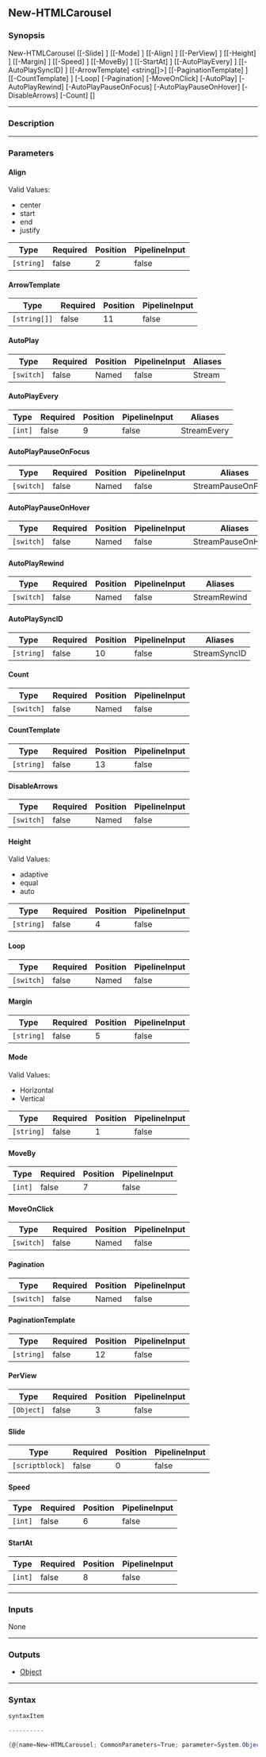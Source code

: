 New-HTMLCarousel
----------------

### Synopsis

New-HTMLCarousel [[-Slide] <scriptblock>] [[-Mode] <string>] [[-Align] <string>] [[-PerView] <Object>] [[-Height] <string>] [[-Margin] <string>] [[-Speed] <int>] [[-MoveBy] <int>] [[-StartAt] <int>] [[-AutoPlayEvery] <int>] [[-AutoPlaySyncID] <string>] [[-ArrowTemplate] <string[]>] [[-PaginationTemplate] <string>] [[-CountTemplate] <string>] [-Loop] [-Pagination] [-MoveOnClick] [-AutoPlay] [-AutoPlayRewind] [-AutoPlayPauseOnFocus] [-AutoPlayPauseOnHover] [-DisableArrows] [-Count] [<CommonParameters>]

---

### Description

---

### Parameters
#### **Align**

Valid Values:

* center
* start
* end
* justify

|Type      |Required|Position|PipelineInput|
|----------|--------|--------|-------------|
|`[string]`|false   |2       |false        |

#### **ArrowTemplate**

|Type        |Required|Position|PipelineInput|
|------------|--------|--------|-------------|
|`[string[]]`|false   |11      |false        |

#### **AutoPlay**

|Type      |Required|Position|PipelineInput|Aliases|
|----------|--------|--------|-------------|-------|
|`[switch]`|false   |Named   |false        |Stream |

#### **AutoPlayEvery**

|Type   |Required|Position|PipelineInput|Aliases    |
|-------|--------|--------|-------------|-----------|
|`[int]`|false   |9       |false        |StreamEvery|

#### **AutoPlayPauseOnFocus**

|Type      |Required|Position|PipelineInput|Aliases           |
|----------|--------|--------|-------------|------------------|
|`[switch]`|false   |Named   |false        |StreamPauseOnFocus|

#### **AutoPlayPauseOnHover**

|Type      |Required|Position|PipelineInput|Aliases           |
|----------|--------|--------|-------------|------------------|
|`[switch]`|false   |Named   |false        |StreamPauseOnHover|

#### **AutoPlayRewind**

|Type      |Required|Position|PipelineInput|Aliases     |
|----------|--------|--------|-------------|------------|
|`[switch]`|false   |Named   |false        |StreamRewind|

#### **AutoPlaySyncID**

|Type      |Required|Position|PipelineInput|Aliases     |
|----------|--------|--------|-------------|------------|
|`[string]`|false   |10      |false        |StreamSyncID|

#### **Count**

|Type      |Required|Position|PipelineInput|
|----------|--------|--------|-------------|
|`[switch]`|false   |Named   |false        |

#### **CountTemplate**

|Type      |Required|Position|PipelineInput|
|----------|--------|--------|-------------|
|`[string]`|false   |13      |false        |

#### **DisableArrows**

|Type      |Required|Position|PipelineInput|
|----------|--------|--------|-------------|
|`[switch]`|false   |Named   |false        |

#### **Height**

Valid Values:

* adaptive
* equal
* auto

|Type      |Required|Position|PipelineInput|
|----------|--------|--------|-------------|
|`[string]`|false   |4       |false        |

#### **Loop**

|Type      |Required|Position|PipelineInput|
|----------|--------|--------|-------------|
|`[switch]`|false   |Named   |false        |

#### **Margin**

|Type      |Required|Position|PipelineInput|
|----------|--------|--------|-------------|
|`[string]`|false   |5       |false        |

#### **Mode**

Valid Values:

* Horizontal
* Vertical

|Type      |Required|Position|PipelineInput|
|----------|--------|--------|-------------|
|`[string]`|false   |1       |false        |

#### **MoveBy**

|Type   |Required|Position|PipelineInput|
|-------|--------|--------|-------------|
|`[int]`|false   |7       |false        |

#### **MoveOnClick**

|Type      |Required|Position|PipelineInput|
|----------|--------|--------|-------------|
|`[switch]`|false   |Named   |false        |

#### **Pagination**

|Type      |Required|Position|PipelineInput|
|----------|--------|--------|-------------|
|`[switch]`|false   |Named   |false        |

#### **PaginationTemplate**

|Type      |Required|Position|PipelineInput|
|----------|--------|--------|-------------|
|`[string]`|false   |12      |false        |

#### **PerView**

|Type      |Required|Position|PipelineInput|
|----------|--------|--------|-------------|
|`[Object]`|false   |3       |false        |

#### **Slide**

|Type           |Required|Position|PipelineInput|
|---------------|--------|--------|-------------|
|`[scriptblock]`|false   |0       |false        |

#### **Speed**

|Type   |Required|Position|PipelineInput|
|-------|--------|--------|-------------|
|`[int]`|false   |6       |false        |

#### **StartAt**

|Type   |Required|Position|PipelineInput|
|-------|--------|--------|-------------|
|`[int]`|false   |8       |false        |

---

### Inputs
None

---

### Outputs
* [Object](https://learn.microsoft.com/en-us/dotnet/api/System.Object)

---

### Syntax
```PowerShell
syntaxItem
```
```PowerShell
----------
```
```PowerShell
{@{name=New-HTMLCarousel; CommonParameters=True; parameter=System.Object[]}}
```
